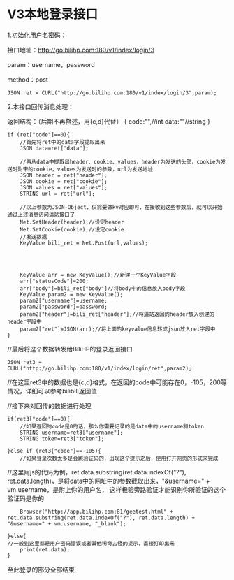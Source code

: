 # V3本地登录接口


1.初始化用户名密码：

接口地址：http://go.bilihp.com:180/v1/index/login/3

param：username，password

method：post


    JSON ret = CURL("http://go.bilihp.com:180/v1/index/login/3",param);




2.本接口回传消息处理：

返回结构：（后期不再赘述，用{c,d}代替）
{
    code:"",//int
    data:""//string
}


    if (ret["code"]==0){
        //首先将ret中的data字段提取出来
        JSON data=ret["data"];
        
        //再从data中提取出header、cookie、values，header为发送的头部，cookie为发送时附带的cookie，values为发送时的参数，url为发送地址
        JSON header = ret["header"];
        JSON cookie = ret["cookie"];
        JSON values = ret["values"];
        STRING url = ret["url"];
        
        //以上参数为JSON-Object，仅需要做kv对应即可，在接收到这些参数后，就可以开始通过上述消息访问逼站接口了
        Net.SetHeader(header);//设定header
        Net.SetCookie(cookie);//设定cookie
        //发送数据
        KeyValue bili_ret = Net.Post(url,values);
        
        
        
        
        KeyValue arr = new KeyValue();//新建一个KeyValue字段
        arr["statusCode"]=200;
        arr["body"]=bili_ret["body"]//将body中的信息放入body字段
        KeyValue param2 = new KeyValue();
        param2["username"]=username;
        param2["password"]=password;
        param2["header"]=bili_ret["header"];//将逼站返回的header放入创建的header字段中
        param2["ret"]=JSON(arr);//将上面的keyvalue信息转成json放入ret字段中
    }




//最后将这个数据转发给BiliHP的登录返回接口

    JSON ret3 = CURL("http://go.bilihp.com:180/v1/index/login/ret",param2);


//在这里ret3中的数据也是{c,d}格式，在返回的code中可能存在0，-105，200等情况，详细可以参考bilibili返回值

//接下来对回传的数据进行处理



    if(ret3["code"]==0){
        //如果返回的code是0的话，那么你需要记录的是data中的username和token
        STRING username=ret3["username"];
        STRING token=ret3["token"];
        
    }else if (ret3["code"]==-105){
        //如果登录次数太多是会跳验证码的，出现这个提示之后，使用打开网页的形式来完成
   //这里用js的代码为例，ret.data.substring(ret.data.indexOf("?"), ret.data.length)，是将data中的网址中的参数截取出来，"&username=" + vm.username，是附上你的用户名，
        这样极验旁路验证才能识别你所验证的这个验证码是你的
        
        Browser("http://app.bilihp.com:81/geetest.html" + ret.data.substring(ret.data.indexOf("?"), ret.data.length) + "&username=" + vm.username, "_blank");
   
    }else{
    //一般到这里都是用户密码错误或者其他稀奇古怪的提示，直接打印出来
        print(ret.data);
    }



至此登录的部分全部结束